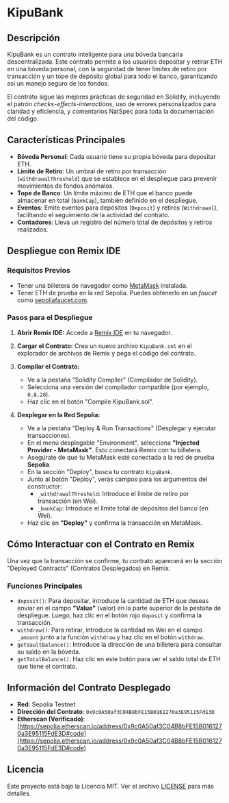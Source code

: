 # KipuBank

## Descripción

KipuBank es un contrato inteligente para una bóveda bancaria descentralizada. Este contrato permite a los usuarios depositar y retirar ETH en una bóveda personal, con la seguridad de tener límites de retiro por transacción y un tope de depósito global para todo el banco, garantizando así un manejo seguro de los fondos.

El contrato sigue las mejores prácticas de seguridad en Solidity, incluyendo el patrón *checks-effects-interactions*, uso de errores personalizados para claridad y eficiencia, y comentarios NatSpec para toda la documentación del código.

## Características Principales

* **Bóveda Personal**: Cada usuario tiene su propia bóveda para depositar ETH.
* **Límite de Retiro**: Un umbral de retiro por transacción (`withdrawalThreshold`) que se establece en el despliegue para prevenir movimientos de fondos anómalos.
* **Tope de Banco**: Un límite máximo de ETH que el banco puede almacenar en total (`bankCap`), también definido en el despliegue.
* **Eventos**: Emite eventos para depósitos (`Deposit`) y retiros (`Withdrawal`), facilitando el seguimiento de la actividad del contrato.
* **Contadores**: Lleva un registro del número total de depósitos y retiros realizados.

## Despliegue con Remix IDE

### Requisitos Previos

* Tener una billetera de navegador como [MetaMask](https://metamask.io/) instalada.
* Tener ETH de prueba en la red Sepolia. Puedes obtenerlo en un *faucet* como [sepoliafaucet.com](https://sepoliafaucet.com/).

### Pasos para el Despliegue

1.  **Abrir Remix IDE:**
    Accede a [Remix IDE](https://remix.ethereum.org/) en tu navegador.

2.  **Cargar el Contrato:**
    Crea un nuevo archivo `KipuBank.sol` en el explorador de archivos de Remix y pega el código del contrato.

3.  **Compilar el Contrato:**
    * Ve a la pestaña "Solidity Compiler" (Compilador de Solidity).
    * Selecciona una versión del compilador compatible (por ejemplo, `0.8.28`).
    * Haz clic en el botón "Compile KipuBank.sol".

4.  **Desplegar en la Red Sepolia:**
    * Ve a la pestaña "Deploy & Run Transactions" (Desplegar y ejecutar transacciones).
    * En el menú desplegable "Environment", selecciona **"Injected Provider - MetaMask"**. Esto conectará Remix con tu billetera.
    * Asegúrate de que tu MetaMask esté conectada a la red de prueba **Sepolia**.
    * En la sección "Deploy", busca tu contrato `KipuBank`.
    * Junto al botón "Deploy", verás campos para los argumentos del constructor:
        * `_withdrawalThreshold`: Introduce el límite de retiro por transacción (en Wei).
        * `_bankCap`: Introduce el límite total de depósitos del banco (en Wei).
    * Haz clic en **"Deploy"** y confirma la transacción en MetaMask.

## Cómo Interactuar con el Contrato en Remix

Una vez que la transacción se confirme, tu contrato aparecerá en la sección "Deployed Contracts" (Contratos Desplegados) en Remix.

### Funciones Principales

* `deposit()`: Para depositar, introduce la cantidad de ETH que deseas enviar en el campo **"Value"** (valor) en la parte superior de la pestaña de despliegue. Luego, haz clic en el botón rojo `deposit` y confirma la transacción.
* `withdraw()`: Para retirar, introduce la cantidad en Wei en el campo `_amount` junto a la función `withdraw` y haz clic en el botón `withdraw`.
* `getVaultBalance()`: Introduce la dirección de una billetera para consultar su saldo en la bóveda.
* `getTotalBalance()`: Haz clic en este botón para ver el saldo total de ETH que tiene el contrato.

## Información del Contrato Desplegado

* **Red**: Sepolia Testnet
* **Dirección del Contrato**: `0x9c0A50af3C04B8bFE15B0161270a3E95115FdE3D`
* **Etherscan (Verificado)**: [https://sepolia.etherscan.io/address/0x9c0A50af3C04B8bFE15B0161270a3E95115FdE3D#code](https://sepolia.etherscan.io/address/0x9c0A50af3C04B8bFE15B0161270a3E95115FdE3D#code)

## Licencia

Este proyecto está bajo la Licencia MIT. Ver el archivo [LICENSE](LICENSE) para más detalles.
